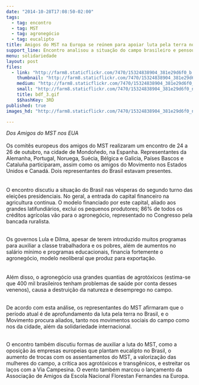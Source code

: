 ```yaml
---
date: "2014-10-28T17:08:50-02:00"
tags:
  - tag: encontro
  - tag: MST
  - tag: agronegócio
  - tag: eucalipto
title: Amigos do MST na Europa se reúnem para apoiar luta pela terra no Brasil
support_line: Encontro analisou a situação do campo brasileiro e pensou em formas de apoiar a luta do Movimento na Europa.
menu: solidariedade
layout: post
files:
  - link: "http://farm8.staticflickr.com/7470/15324838904_381e29d6f0_b.jpg"
    thumbnail: "http://farm8.staticflickr.com/7470/15324838904_381e29d6f0_t.jpg"
    medium: "http://farm8.staticflickr.com/7470/15324838904_381e29d6f0_z.jpg"
    small: "http://farm8.staticflickr.com/7470/15324838904_381e29d6f0_n.jpg"
    title: bdf_3.gif
    $$hashKey: 3RD
published: true
images_hd: "http://farm8.staticflickr.com/7470/15324838904_381e29d6f0_n.jpg"

---
```

<p><em>Dos Amigos do MST nos EUA</em><br />
<br />
Os comit&ecirc;s europeus dos amigos do MST realizaram um encontro de 24 a 26 de outubro, na cidade de Mondo&ntilde;edo, na Espanha. Representantes da Alemanha, Portugal, Noruega, Su&eacute;cia, B&eacute;lgica e Galicia, Pa&iacute;ses Bascos e Catalu&ntilde;a participaram, assim como os amigos do Movimento nos Estados Unidos e Canad&aacute;. Dois representantes do Brasil estavam presentes.<br />
<br />
<br />
O encontro discutiu a situa&ccedil;&atilde;o do Brasil nas v&eacute;speras do segundo turno das elei&ccedil;&otilde;es presidenciais. No geral, a entrada do capital financeiro na agricultura continua. O modelo financiado por este capital, aliado aos grandes latifundi&aacute;rios, exclui os pequenos produtores; 86% de todos os cr&eacute;ditos agr&iacute;colas v&atilde;o para o agroneg&oacute;cio, representado no Congresso pela bancada ruralista.<br />
&nbsp;</p>

<p>Os governos Lula e Dilma, apesar de terem introduzido muitos programas para auxiliar a classe trabalhadora e os pobres, al&eacute;m de aumentos no sal&aacute;rio m&iacute;nimo e programas educacionais, financia fortemente o agroneg&oacute;cio, modelo neoliberal que produz para exporta&ccedil;&atilde;o.<br />
<br />
<br />
Al&eacute;m disso, o agroneg&oacute;cio usa grandes quantias de agrot&oacute;xicos (estima-se que 400 mil brasileiros tenham problemas de sa&uacute;de por conta desses venenos), causa a destrui&ccedil;&atilde;o da natureza e desemprego no campo.<br />
&nbsp;</p>

<p>De acordo com esta an&aacute;lise, os representantes do MST afirmaram que o per&iacute;odo atual &eacute; de aprofundamento da luta pela terra no Brasil, e o Movimento procura aliados, tanto nos movimentos sociais do campo como nos da cidade, al&eacute;m da solidariedade internacional.<br />
&nbsp;</p>

<p>O encontro tamb&eacute;m discutiu formas de auxiliar a luta do MST, como a oposi&ccedil;&atilde;o &agrave;s empresas europeias que plantam eucalipto no Brasil, o aumento de trocas com os assentamentos do MST, a valoriza&ccedil;&atilde;o das mulheres do campo, a cr&iacute;tica aos agrot&oacute;xicos e transg&ecirc;nicos, e estreitar os la&ccedil;os com a Via Campesina. O evento tamb&eacute;m marcou o lan&ccedil;amento da Associa&ccedil;&atilde;o de Amigos da Escola Nacional Florestan Fernandes na Europa.<br />
&nbsp;</p>
